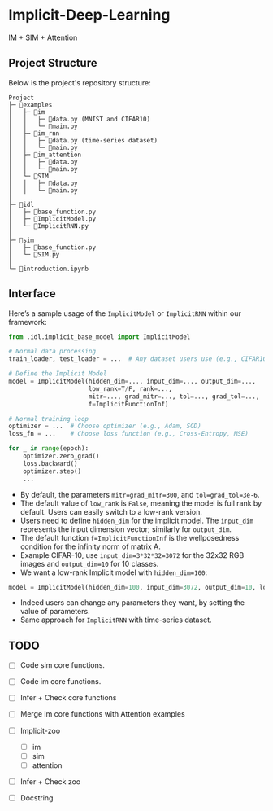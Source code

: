 # Implicit-Deep-Learning
IM + SIM + Attention

## Project Structure

Below is the project's repository structure:

```plaintext 
Project
├─ 📂examples                    
│   ├─ 📂im 
│   │   ├─ 📃data.py (MNIST and CIFAR10)
│   │   └─ 📃main.py 
│   ├─ 📂im_rnn
│   │   ├─ 📃data.py (time-series dataset)
│   │   └─ 📃main.py 
│   ├─ 📂im_attention
│   │   ├─ 📃data.py
│   │   └─ 📃main.py 
│   └─ 📂SIM
│   │   ├─ 📃data.py
│   │   └─ 📃main.py 
│   
├─ 📂idl
│   ├─ 📃base_function.py
│   ├─ 📃ImplicitModel.py
│   └─ 📃ImplicitRNN.py
│ 
├─ 📂sim
│   ├─ 📃base_function.py
│   └─ 📃SIM.py
│  
└─ 📃introduction.ipynb                    
```

## Interface

Here’s a sample usage of the `ImplicitModel` or ``ImplicitRNN`` within our framework:

```python
from .idl.implicit_base_model import ImplicitModel

# Normal data processing
train_loader, test_loader = ...  # Any dataset users use (e.g., CIFAR10, time-series, ...)

# Define the Implicit Model
model = ImplicitModel(hidden_dim=..., input_dim=..., output_dim=...,
                      low_rank=T/F, rank=...,
                      mitr=..., grad_mitr=..., tol=..., grad_tol=...,
                      f=ImplicitFunctionInf)

# Normal training loop
optimizer = ...  # Choose optimizer (e.g., Adam, SGD)
loss_fn = ...    # Choose loss function (e.g., Cross-Entropy, MSE)

for _ in range(epoch): 
    optimizer.zero_grad() 
    loss.backward()  
    optimizer.step()  
    ...
```

- By default, the parameters `mitr=grad_mitr=300`, and `tol=grad_tol=3e-6`.
- The default value of `low_rank` is `False`, meaning the model is full rank by default. Users can easily switch to a low-rank version.
- Users need to define `hidden_dim` for the implicit model. The `input_dim` represents the input dimension vector; similarly for `output_dim`.
- The default function `f=ImplicitFunctionInf` is the wellposedness condition for the infinity norm of matrix A.
- Example CIFAR-10, use `input_dim=3*32*32=3072` for the 32x32 RGB images and `output_dim=10` for 10 classes.
- We want a low-rank Implicit model with `hidden_dim=100`:

```python
model = ImplicitModel(hidden_dim=100, input_dim=3072, output_dim=10, low_rank=True, rank=2)
```
- Indeed users can change any parameters they want, by setting the value of parameters.
- Same approach for `ImplicitRNN` with time-series dataset.

## TODO

- [ ] Code sim core functions.
- [ ] Code im core functions.
- [ ] Infer + Check core functions
- [ ] Merge im core functions with Attention examples
- [ ] Implicit-zoo
   - [ ] im
   - [ ] sim
   - [ ] attention
- [ ] Infer + Check zoo
- [ ] Docstring

